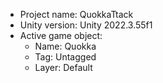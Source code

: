 <!-- UNITY CODE ASSIST INSTRUCTIONS START -->
- Project name: QuokkaTtack
- Unity version: Unity 2022.3.55f1
- Active game object:
  - Name: Quokka
  - Tag: Untagged
  - Layer: Default
<!-- UNITY CODE ASSIST INSTRUCTIONS END -->
